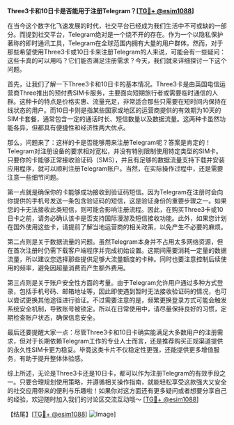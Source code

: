 **Three3卡和10日卡是否能用于注册Telegram？[[TG💪+ @esim1088](https://t.me/s/esim1088)]**

在当今这个数字化飞速发展的时代，社交平台已经成为我们生活中不可或缺的一部分。而提到社交平台，Telegram绝对是一个绕不开的存在。作为一个以隐私保护著称的即时通讯工具，Telegram在全球范围内拥有大量的用户群体。然而，对于那些希望使用Three3卡或10日卡来注册Telegram的人来说，可能会有一些疑问：这些卡真的可以用吗？它们能否满足注册需求？今天，我们就来详细探讨一下这个问题。

首先，让我们了解一下Three3卡和10日卡的基本情况。Three3卡是由英国电信运营商Three推出的预付费SIM卡服务，主要面向短期旅行者或需要临时通信的人群。这种卡的特点是价格实惠、流量充足，非常适合那些只需要在短时间内保持在线状态的用户。而10日卡则是指某些国家或地区的运营商提供的有效期为10天的SIM卡套餐，通常包含一定的通话时长、短信数量以及数据流量。这两种卡虽然功能各异，但都具有便捷性和经济性两大优点。

那么，问题来了：这样的卡是否能够用来注册Telegram呢？答案是肯定的！Telegram对注册设备的要求相对宽松，并没有特别限制使用特定类型的SIM卡。只要你的卡能够正常接收验证码（SMS），并且有足够的数据流量支持下载并安装应用程序，就可以顺利注册Telegram账户。当然，在实际操作过程中，还是需要注意一些细节问题。

第一点就是确保你的卡能够成功接收到验证码短信。因为Telegram在注册时会向你提供的手机号发送一条包含验证码的短信，这是验证身份的重要步骤之一。如果您的卡无法接收此类短信，则可能会影响注册流程。因此，在购买Three3卡或10日卡之前，请务必确认该卡是否支持国际漫游及短信接收功能。此外，如果您计划在国外使用这些卡，请提前了解当地运营商的相关政策，以免产生不必要的麻烦。

第二点则是关于数据流量的问题。虽然Telegram本身并不占用太多网络资源，但在首次注册时仍需下载客户端程序并完成初始设置。这期间需要消耗一定量的数据流量，所以建议您选择那些提供足够大流量额度的卡种。同时也要注意控制后续使用的频率，避免因超量消费而产生额外费用。

第三点则是关于账户安全性方面的考量。由于Telegram允许用户通过多种方式登录，包括手机号码、邮箱地址等，因此即使遇到暂时无法接收验证码的情况，也可以尝试更换其他途径进行验证。不过需要注意的是，频繁更换登录方式可能会触发系统安全机制，导致账号被锁定。所以在日常使用中，请尽量保持良好的习惯，定期检查账户状态，确保信息安全。

最后还要提醒大家一点：尽管Three3卡和10日卡确实能满足大多数用户的注册需求，但对于长期依赖Telegram工作的专业人士而言，还是推荐购买正规渠道提供的永久性SIM卡更为稳妥。毕竟这类卡片不仅稳定性更强，还能提供更多增值服务，有助于提升整体体验感。

综上所述，无论是Three3卡还是10日卡，都可以作为注册Telegram的有效手段之一。只要合理规划使用策略，并遵循相关操作指南，就能轻松享受这款强大又安全的社交应用带来的便利与乐趣啦！如果你对这方面还有更多疑问或者想要分享自己的经验，欢迎随时加入我们的讨论区交流互动哦～ [[TG💪+ @esim1088](https://t.me/s/esim1088)]

【结尾】[[TG💪+ @esim1088](https://t.me/s/esim1088)] ![Image](https://i.postimg.cc/4NQfJmqS/Snipaste-2025-05-13-00-14-12.png)]